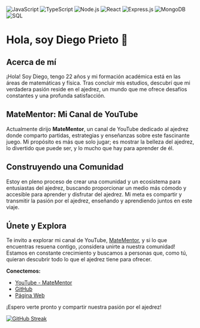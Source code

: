 ![JavaScript](https://img.shields.io/badge/JavaScript-F7DF1E?style=for-the-badge&logo=javascript&logoColor=black)
![TypeScript](https://img.shields.io/badge/TypeScript-007ACC?style=for-the-badge&logo=typescript&logoColor=white)
![Node.js](https://img.shields.io/badge/Node.js-339933?style=for-the-badge&logo=node.js&logoColor=white)
![React](https://img.shields.io/badge/React-20232A?style=for-the-badge&logo=react&logoColor=61DAFB)
![Express.js](https://img.shields.io/badge/Express.js-404D59?style=for-the-badge)
![MongoDB](https://img.shields.io/badge/MongoDB-4EA94B?style=for-the-badge&logo=mongodb&logoColor=white)
![SQL](https://img.shields.io/badge/MySQL-4479A1?style=for-the-badge&logo=mysql&logoColor=white)


# Hola, soy Diego Prieto 🚀

## Acerca de mí
¡Hola! Soy Diego, tengo 22 años y mi formación académica está en las áreas de matemáticas y física. Tras concluir mis estudios, descubrí que mi verdadera pasión reside en el ajedrez, un mundo que me ofrece desafíos constantes y una profunda satisfacción.

## MateMentor: Mi Canal de YouTube
Actualmente dirijo **MateMentor**, un canal de YouTube dedicado al ajedrez donde comparto partidas, estrategias y enseñanzas sobre este fascinante juego. Mi propósito es más que solo jugar; es mostrar la belleza del ajedrez, lo divertido que puede ser, y lo mucho que hay para aprender de él.

## Construyendo una Comunidad
Estoy en pleno proceso de crear una comunidad y un ecosistema para entusiastas del ajedrez, buscando proporcionar un medio más cómodo y accesible para aprender y disfrutar del ajedrez. Mi meta es compartir y transmitir la pasión por el ajedrez, enseñando y aprendiendo juntos en este viaje.

## Únete y Explora
Te invito a explorar mi canal de YouTube, [MateMentor](https://www.youtube.com/channel/UCqG-dLwJ83qmHa6IwyQXu5Q), y si lo que encuentras resuena contigo, ¡considera unirte a nuestra comunidad! Estamos en constante crecimiento y buscamos a personas que, como tú, quieran descubrir todo lo que el ajedrez tiene para ofrecer.

**Conectemos:**
- [YouTube - MateMentor](https://www.youtube.com/channel/UCqG-dLwJ83qmHa6IwyQXu5Q)
- [GitHub](https://github.com/MateMent0r)
- [Página Web](matementor.com)

¡Espero verte pronto y compartir nuestra pasión por el ajedrez!

[![GitHub Streak](https://streak-stats.demolab.com/?user=MateMent0r)](https://git.io/streak-stats)

